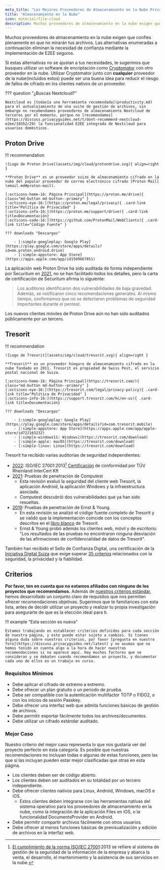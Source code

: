 ```yaml
---
meta_title: "Los Mejores Proveedores de Almacenamiento en la Nube Privado y Seguro - Privacy Guides"
title: "Almacenamiento en la Nube"
icon: material/file-cloud
description: Muchos proveedores de almacenamiento en la nube exigen que confíes plenamente en que no mirarán tus archivos. Estas son alternativas privadas.
---
```


Muchos proveedores de almacenamiento en la nube exigen que confíes plenamente en que no mirarán tus archivos. Las alternativas enumeradas a continuación eliminan la necesidad de confianza mediante la implementación de E2EE seguros.

Si estas alternativas no se ajustan a tus necesidades, te sugerimos que busques utilizar un software de encriptación como [Cryptomator](encryption.md#cryptomator-cloud) con otro proveedor en la nube. Utilizar Cryptomator junto con **cualquier** proveedor de la nube(incluidos estos) puede ser una buena idea para reducir el riesgo de fallos de cifrado en los clientes nativos de un proveedor.

??? question "¿Buscas Nextcloud?"

    Nextcloud es [todavía una herramienta recomendada](productivity.md) para el autoalojamiento de una suite de gestión de archivos, sin embargo no recomendamos proveedores de almacenamiento Nextcloud de terceros por el momento, porque no [recomendamos](https://discuss.privacyguides.net/t/dont-recommend-nextcloud-e2ee/10352/29) la funcionalidad E2EE integrada de Nextcloud para usuarios domésticos.

## Proton Drive

!!! recommendation

    ![Logo de Proton Drive](assets/img/cloud/protondrive.svg){ align=right }
    
    **Proton Drive** es un proveedor suizo de almacenamiento cifrado en la nube del popular proveedor de correo electrónico cifrado [Proton Mail](email.md#proton-mail).
    
    [:octicons-home-16: Página Principal](https://proton.me/drive){ class="md-button md-button--primary" }
    [:octicons-eye-16:](https://proton.me/legal/privacy){ .card-link title="Política de Privacidad" }
    [:octicons-info-16:](https://proton.me/support/drive){ .card-link title=Documentación}
    [:octicons-code-16:](https://github.com/ProtonMail/WebClients){ .card-link title="Código Fuente" }
    
    ??? downloads "Descargas"
    
        - [:simple-googleplay: Google Play](https://play.google.com/store/apps/details?id=me.proton.android.drive)
        - [:simple-appstore: App Store](https://apps.apple.com/app/id1509667851)

La aplicación web Proton Drive ha sido auditada de forma independiente por Securitum en [2021](https://proton.me/blog/security-audit-all-proton-apps), no se han facilitado todos los detalles, pero la carta de certificación de Securitum afirma lo siguiente:

> Los auditores identificaron dos vulnerabilidades de baja gravedad. Además, se notificaron cinco recomendaciones generales. Al mismo tiempo, confirmamos que no se detectaron problemas de seguridad importantes durante el pentest.

Los nuevos clientes móviles de Proton Drive aún no han sido auditados públicamente por un tercero.

## Tresorit

!!! recommendation

    ![Logo de Tresorit](assets/img/cloud/tresorit.svg){ align=right }
    
    **Tresorit** es un proveedor húngaro de almacenamiento cifrado en la nube fundado en 2011. Tresorit es propiedad de Swiss Post, el servicio postal nacional de Suiza.
    
    [:octicons-home-16: Página Principal](https://tresorit.com/){ class="md-button md-button--primary" }
    [:octicons-eye-16:](https://tresorit.com/legal/privacy-policy){ .card-link title="Política de Privacidad" }
    [:octicons-info-16:](https://support.tresorit.com/hc/en-us){ .card-link title=Documentación}
    
    ??? downloads "Descargas"
    
        - [:simple-googleplay: Google Play](https://play.google.com/store/apps/details?id=com.tresorit.mobile)
        - [:simple-appstore: App Store](https://apps.apple.com/app/apple-store/id722163232)
        - [:simple-windows11: Windows](https://tresorit.com/download)
        - [:simple-apple: macOS](https://tresorit.com/download)
        - [:simple-linux: Linux](https://tresorit.com/download)

Tresorit ha recibido varias auditorías de seguridad independientes:

- [2022](https://tresorit.com/blog/tresorit-receives-iso-27001-certification/): ISO/IEC 27001:2013[^1] [Certificación](https://www.certipedia.com/quality_marks/9108644476) de conformidad por TÜV Rheinland InterCert Kft
- [2021](https://tresorit.com/blog/fresh-penetration-testing-confirms-tresorit-security/): Pruebas de penetración de Computest
    - Esta revisión evaluó la seguridad del cliente web Tresorit, la aplicación Android, la aplicación Windows y la infraestructura asociada.
    - Computest descubrió dos vulnerabilidades que ya han sido resueltas.
- [2019](https://tresorit.com/blog/ernst-young-review-verifies-tresorits-security-architecture/): Pruebas de penetración de Ernst & Young.
    - En esta revisión se analizó el código fuente completo de Tresorit y se validó que la implementación coincide con los conceptos descritos en el [libro blanco](https://prodfrontendcdn.azureedge.net/202208011608/tresorit-encryption-whitepaper.pdf) de Tresorit.
    - Ernst & Young probó además los clientes web, móvil y de escritorio: "Los resultados de las pruebas no encontraron ninguna desviación de las afirmaciones de confidencialidad de datos de Tresorit".

También han recibido el Sello de Confianza Digital, una certificación de la [Iniciativa Digital Suiza](https://www.swiss-digital-initiative.org/digital-trust-label/) que exige superar [35 criterios](https://digitaltrust-label.swiss/criteria/) relacionados con la seguridad, la privacidad y la fiabilidad.

## Criterios

**Por favor, ten en cuenta que no estamos afiliados con ninguno de los proyectos que recomendamos.** Además de [nuestros criterios estándar](about/criteria.md), hemos desarrollado un conjunto claro de requisitos que nos permiten ofrecer recomendaciones objetivas. Sugerimos que te familiarices con esta lista, antes de decidir utilizar un proyecto y realizar tu propia investigación para asegurarte de que es la elección ideal para ti.

!!! example "Esta sección es nueva"

    Estamos trabajando en establecer criterios definidos para cada sección de nuestra página, y esto puede estar sujeto a cambios. Si tienes alguna duda sobre nuestros criterios, por favor [pregunta en nuestro foro](https://discuss.privacyguides.net/latest) y no asumas que no hemos tenido en cuenta algo a la hora de hacer nuestras recomendaciones si no aparece aquí. Hay muchos factores que se consideran y se debaten cuando recomendamos un proyecto, y documentar cada uno de ellos es un trabajo en curso.

### Requisitos Mínimos

- Debe aplicar el cifrado de extremo a extremo.
- Debe ofrecer un plan gratuito o un periodo de prueba.
- Debe ser compatible con la autenticación multifactor TOTP o FIDO2, o con los inicios de sesión Passkey.
- Debe ofrecer una interfaz web que admita funciones básicas de gestión de archivos.
- Debe permitir exportar fácilmente todos los archivos/documentos.
- Debe utilizar un cifrado estándar auditado.

### Mejor Caso

Nuestro criterio del mejor caso representa lo que nos gustaría ver del proyecto perfecto en esta categoría. Es posible que nuestras recomendaciones no incluyan todas o algunas de estas funciones, pero las que sí las incluyan pueden estar mejor clasificadas que otras en esta página.

- Los clientes deben ser de código abierto.
- Los clientes deben ser auditados en su totalidad por un tercero independiente.
- Debe ofrecer clientes nativos para Linux, Android, Windows, macOS e iOS.
    - Estos clientes deben integrarse con las herramientas nativas del sistema operativo para los proveedores de almacenamiento en la nube, como la integración de la aplicación Files en iOS, o la funcionalidad DocumentsProvider en Android.
- Debe permitir compartir archivos fácilmente con otros usuarios.
- Debe ofrecer al menos funciones básicas de previsualización y edición de archivos en la interfaz web.

[^1]: [El cumplimiento de la norma ISO/IEC 27001](https://en.wikipedia.org/wiki/ISO/IEC_27001):2013 se refiere al sistema de gestión de la seguridad de la información de la empresa [](https://en.wikipedia.org/wiki/Information_security_management) y abarca la venta, el desarrollo, el mantenimiento y la asistencia de sus servicios en la nube.
